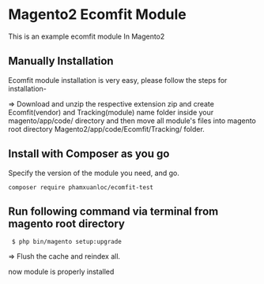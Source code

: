 # Magento2 Ecomfit Module
This is an example ecomfit module In Magento2
## Manually Installation

Ecomfit module installation is very easy, please follow the steps for installation-

=> Download and unzip the respective extension zip and create Ecomfit(vendor) and Tracking(module) name folder inside your magento/app/code/ directory and then move all module's files into magento root directory Magento2/app/code/Ecomfit/Tracking/ folder.

## Install with Composer as you go
Specify the version of the module you need, and go.
    
    composer require phamxuanloc/ecomfit-test
    

## Run following command via terminal from magento root directory 
  
     $ php bin/magento setup:upgrade

=> Flush the cache and reindex all.

now module is properly installed

